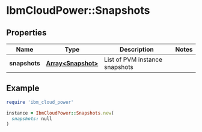 # IbmCloudPower::Snapshots

## Properties

| Name | Type | Description | Notes |
| ---- | ---- | ----------- | ----- |
| **snapshots** | [**Array&lt;Snapshot&gt;**](Snapshot.md) | List of PVM instance snapshots |  |

## Example

```ruby
require 'ibm_cloud_power'

instance = IbmCloudPower::Snapshots.new(
  snapshots: null
)
```

